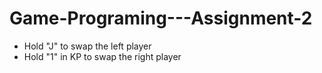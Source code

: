 # Game-Programing---Assignment-2

- Hold "J" to swap the left player
- Hold "1" in KP to swap the right player
